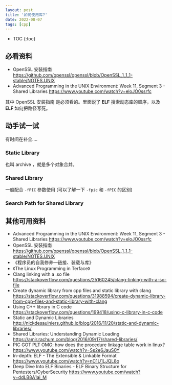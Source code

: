 ```yaml
---
layout: post
title: '如何使用库?'
date: 2022-08-07
tags: [cpp]
---
```


* TOC
{:toc}

## 必看资料
* OpenSSL 安装指南 <https://github.com/openssl/openssl/blob/OpenSSL_1_1_1-stable/NOTES.UNIX>
* Advanced Programming in the UNIX Environment: Week 11, Segment 3 - Shared Libraries <https://www.youtube.com/watch?v=eloJO0ssrfc>

其中 OpenSSL 安装指南 是必须看的。里面说了 **ELF** 搜索动态库的顺序，以及 **ELF** 如何把路径写死。

## 动手试一试
有时间在补全....

###  Static Library 

也叫 archive ，就是多个对象合并。

### Shared Library 

一般配合 `-fPIC` 参数使用 (可以了解一下 `-fpic` 和 `-fPIC` 的区别)

### Search Path for Shared Library


## 其他可用资料
* Advanced Programming in the UNIX Environment: Week 11, Segment 3 - Shared Libraries <https://www.youtube.com/watch?v=eloJO0ssrfc>
* OpenSSL 安装指南 <https://github.com/openssl/openssl/blob/OpenSSL_1_1_1-stable/NOTES.UNIX>
* 《程序员的自我修养—链接、装载与库》
* 《The Linux Programming in Terface》
* Clang linking with a .so file <https://stackoverflow.com/questions/25160245/clang-linking-with-a-so-file>
* Create dynamic library from cpp files and static library with clang <https://stackoverflow.com/questions/31988594/create-dynamic-library-from-cpp-files-and-static-library-with-clang>
* Using C++ library in C code <https://stackoverflow.com/questions/199418/using-c-library-in-c-code>
* Static and Dynamic Libraries <http://nickdesaulniers.github.io/blog/2016/11/20/static-and-dynamic-libraries/>
* Shared Libraries: Understanding Dynamic Loading <https://amir.rachum.com/blog/2016/09/17/shared-libraries/>
* PIC GOT PLT OMG: how does the procedure linkage table work in linux? <https://www.youtube.com/watch?v=Ss2e6JauS0Y>
* In-depth: ELF - The Extensible & Linkable Format <https://www.youtube.com/watch?v=nC1U1LJQL8o>
* Deep Dive Into ELF Binaries - ELF Binary Structure for Pentesters/CyberSecurity <https://www.youtube.com/watch?v=ddLB8A1ai_M>
